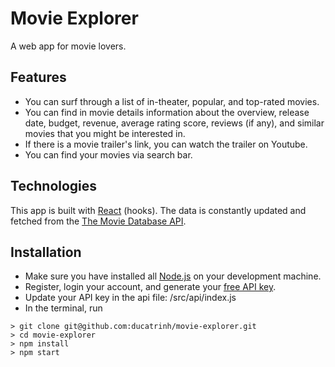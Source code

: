 # Movie Explorer

A web app for movie lovers.

## Features

- You can surf through a list of in-theater, popular, and top-rated movies.
- You can find in movie details information about the overview, release date, budget, revenue, average rating score, reviews (if any), and similar movies that you might be interested in.
- If there is a movie trailer's link, you can watch the trailer on Youtube.
- You can find your movies via search bar.

## Technologies

This app is built with [React](https://reactjs.org) (hooks). The data is constantly updated and fetched from the [The Movie Database API](https://developers.themoviedb.org/3).

## Installation

- Make sure you have installed all [Node.js](https://nodejs.org/en/download/) on your development machine.
- Register, login your account, and generate your [free API key](https://www.themoviedb.org/settings/api).
- Update your API key in the api file: /src/api/index.js
- In the terminal, run

```
> git clone git@github.com:ducatrinh/movie-explorer.git
> cd movie-explorer
> npm install
> npm start
```
